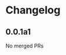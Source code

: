 # Changelog

<!-- <START NEW CHANGELOG ENTRY> -->

## 0.0.1a1

No merged PRs

<!-- <END NEW CHANGELOG ENTRY> -->
